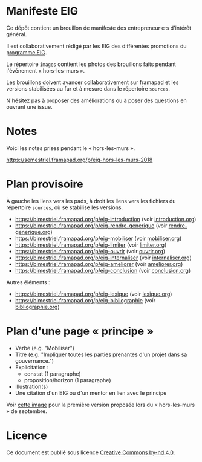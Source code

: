 # Manifeste EIG

Ce dépôt contient un brouillon de manifeste des entrepreneur·e·s
d'intérêt général.

Il est collaborativement rédigé par les EIG des différentes promotions
du [programme
EIG](https://entrepreneur-interet-general.etalab.gouv.fr).

Le répertoire `images` contient les photos des brouillons faits
pendant l'événement « hors-les-murs ».

Les brouillons doivent avancer collaborativement sur framapad et les
versions stabilisées au fur et à mesure dans le répertoire `sources`.

N'hésitez pas à proposer des améliorations ou à poser des questions en
ouvrant une issue.

# Notes

Voici les notes prises pendant le « hors-les-murs ».

https://semestriel.framapad.org/p/eig-hors-les-murs-2018

# Plan provisoire

À gauche les liens vers les pads, à droit les liens vers les fichiers
du répertoire `sources`, où se stabilise les versions.

- https://bimestriel.framapad.org/p/eig-introduction (voir [introduction.org](sources/introduction.org))
- https://bimestriel.framapad.org/p/eig-rendre-generique (voir [rendre-generique.org](sources/rendre-generique.org))
- https://bimestriel.framapad.org/p/eig-mobiliser (voir [mobiliser.org](sources/mobiliser.org))
- https://bimestriel.framapad.org/p/eig-limiter (voir [limiter.org](sources/limiter.org))
- https://bimestriel.framapad.org/p/eig-ouvrir (voir [ouvrir.org](sources/ouvrir.org))
- https://bimestriel.framapad.org/p/eig-internaliser (voir [internaliser.org](sources/internaliser.org))
- https://bimestriel.framapad.org/p/eig-ameliorer (voir [ameliorer.org](sources/ameliorer.org))
- https://bimestriel.framapad.org/p/eig-conclusion (voir [conclusion.org](sources/conclusion.org))

Autres éléments :

- https://bimestriel.framapad.org/p/eig-lexique (voir [lexique.org](sources/lexique.org))
- https://bimestriel.framapad.org/p/eig-bibliographie (voir [bibliographie.org](sources/bibliographie.org))

# Plan d'une page « principe »

- Verbe (e.g. "Mobiliser")
- Titre (e.g. "Impliquer toutes les parties prenantes d'un projet dans sa gouvernance.")
- Explicitation :
  - constat (1 paragraphe)
  - proposition/horizon (1 paragraphe)
- Illustration(s)
- Une citation d'un EIG ou d'un mentor en lien avec le principe

Voir [cette image](images/presentation-page-engagement.jpg) pour la
première version proposée lors du « hors-les-murs » de septembre.

# Licence

Ce document est publié sous licence [Creative Commons by-nd
4.0](https://creativecommons.org/licenses/by-nd/2.0/fr/).
